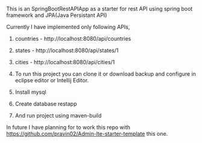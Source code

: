 This is an SpringBootRestAPIApp as a starter for rest API using spring boot framework and JPA(Java Persistant API)


Currently I have implemented only following APIs,
1) countries 	- http://localhost:8080/api/countries
2) states	- http://localhost:8080/api/states/1
3) cities	- http://localhost:8080/api/cities/1

1) To run this project you can clone it or download backup and configure in eclipse editor or Intellij Editor.
2) Install mysql
3) Create database restapp
4) And run project using maven-build

In future I have planning for to work this repo with https://github.com/pravin02/Admin-lte-starter-template this one.